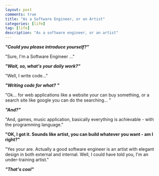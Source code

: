 ```yaml
---
layout: post
comments: true
title: "As a Software Engineer, or an Artist"
categories: [life]
tag: [life]
description: "As a software engineer, or an artist"
---
```


**_"Could you please introduce yourself?"_**

"Sure, I'm a Software Engineer ..."

**_"Wait, so, what's your daily work?"_**

"Well, I write code..."

**_"Writing code for what? "_**

"Ok... for web applications like a website your can buy something, or a search site like google you can do the searching... "

**_"And?"_**

"And, games, music application, basically everything is achievable - with the programming language."

**"OK, I got it. Sounds like artist, you can build whatever you want - am I right?"**

"Yes your are. Actually a good software engineer is an artist with elegant design in both external and internal. Well, I could have told you, I'm an under-training artist."

**_"That's cool"_**
